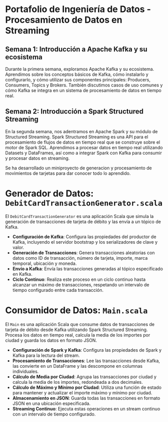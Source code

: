 # Portafolio de Ingeniería de Datos - Procesamiento de Datos en Streaming

## Semana 1: Introducción a Apache Kafka y su ecosistema

Durante la primera semana, exploramos Apache Kafka y su ecosistema. 
Aprendimos sobre los conceptos básicos de Kafka, cómo instalarlo y configurarlo, y cómo utilizar sus componentes 
principales: Producers, Consumers, Topics y Brokers. 
También discutimos casos de uso comunes y cómo Kafka se integra en un sistema de procesamiento de datos en tiempo real.

## Semana 2: Introducción a Spark Structured Streaming

En la segunda semana, nos adentramos en Apache Spark y su módulo de Structured Streaming. 
Spark Structured Streaming es una API para el procesamiento de flujos de datos en tiempo real que 
se construye sobre el motor de Spark SQL. Aprendimos a procesar datos en tiempo real utilizando Datasets y DataFrames, 
así como a integrar Spark con Kafka para consumir y procesar datos en streaming.

Se ha desarrollado un miniproyecto de generacion y procesamiento de movimientos de tarjetas para dar conocer 
todo lo aprendido.

# Generador de Datos: `DebitCardTransactionGenerator.scala`

El `DebitCardTransactionGenerator` es una aplicación Scala que simula la generación de 
transacciones de tarjeta de débito y las envía a un tópico de Kafka.

- **Configuración de Kafka**: Configura las propiedades del productor de Kafka, incluyendo el servidor bootstrap y los serializadores de clave y valor.
- **Generación de Transacciones**: Genera transacciones aleatorias con datos como ID de transacción, número de tarjeta, importe, marca temporal, ubicación y moneda.
- **Envío a Kafka**: Envía las transacciones generadas al tópico especificado en Kafka.
- **Ciclo Continuo**: Realiza este proceso en un ciclo continuo hasta alcanzar un máximo de transacciones, respetando un intervalo de tiempo configurado entre cada transacción.

# Consumidor de Datos: `Main.scala`

El `Main` es una aplicación Scala que consume datos de transacciones de tarjeta de débito desde Kafka utilizando Spark Structured Streaming. Procesa los datos en tiempo real, calcula la media de los importes por ciudad y guarda los datos en formato JSON.

- **Configuración de Spark y Kafka**: Configura las propiedades de Spark y Kafka para la lectura del stream.
- **Procesamiento de Transacciones**: Lee las transacciones desde Kafka, las convierte en un DataFrame y las descompone en columnas individuales.
- **Cálculo de Media por Ciudad**: Agrupa las transacciones por ciudad y calcula la media de los importes, redondeada a dos decimales.
- **Cálculo de Máximo y Mínimo por Ciudad**: Utiliza una función de estado para mantener y actualizar el importe máximo y mínimo por ciudad.
- **Almacenamiento en JSON**: Guarda todas las transacciones en formato JSON en una ubicación especificada.
- **Streaming Continuo**: Ejecuta estas operaciones en un stream continuo con un intervalo de tiempo configurado.



